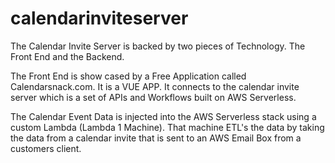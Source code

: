 # calendarinviteserver
The Calendar Invite Server is backed by two pieces of Technology. The Front End and the Backend.

The Front End is show cased by a Free Application called Calendarsnack.com. It is a VUE APP. It connects to the calendar invite server which is a set of APIs and Workflows built on AWS Serverless.

The Calendar Event Data is injected into the AWS Serverless stack using a custom Lambda (Lambda 1 Machine). That machine ETL's the data by taking the data from a calendar invite that is sent to an AWS Email Box from a customers client.

